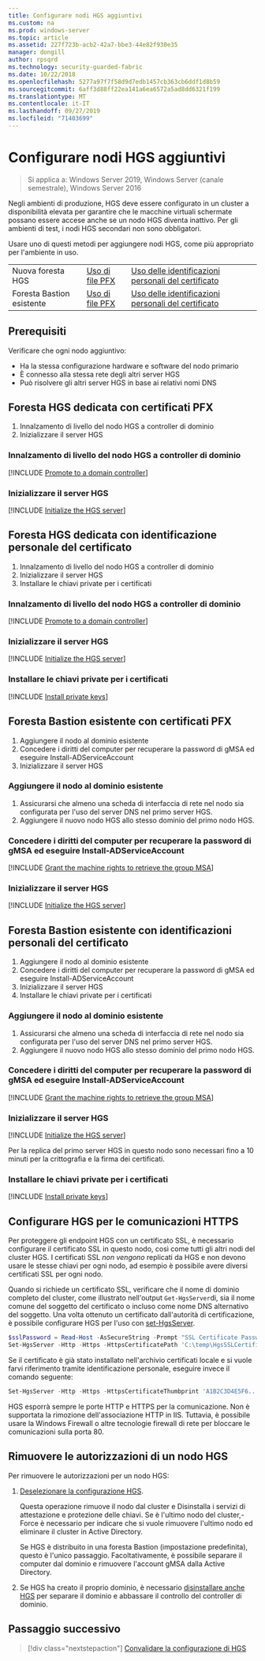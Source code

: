 ```yaml
---
title: Configurare nodi HGS aggiuntivi
ms.custom: na
ms.prod: windows-server
ms.topic: article
ms.assetid: 227f723b-acb2-42a7-bbe3-44e82f930e35
manager: dongill
author: rpsqrd
ms.technology: security-guarded-fabric
ms.date: 10/22/2018
ms.openlocfilehash: 5277a97f7f58d9d7edb1457cb363cb6ddf1d8b59
ms.sourcegitcommit: 6aff3d88ff22ea141a6ea6572a5ad8dd6321f199
ms.translationtype: MT
ms.contentlocale: it-IT
ms.lasthandoff: 09/27/2019
ms.locfileid: "71403699"
---
```

# <a name="configure-additional-hgs-nodes"></a>Configurare nodi HGS aggiuntivi

>Si applica a: Windows Server 2019, Windows Server (canale semestrale), Windows Server 2016

Negli ambienti di produzione, HGS deve essere configurato in un cluster a disponibilità elevata per garantire che le macchine virtuali schermate possano essere accese anche se un nodo HGS diventa inattivo. Per gli ambienti di test, i nodi HGS secondari non sono obbligatori.

Usare uno di questi metodi per aggiungere nodi HGS, come più appropriato per l'ambiente in uso.

|                |                         |                              | 
|----------------|-------------------------|------------------------------|
|Nuova foresta HGS  | [Uso di file PFX](#dedicated-hgs-forest-with-pfx-certificates) | [Uso delle identificazioni personali del certificato](#dedicated-hgs-forest-with-certificate-thumbprints) |
|Foresta Bastion esistente |  [Uso di file PFX](#existing-bastion-forest-with-pfx-certificates) | [Uso delle identificazioni personali del certificato](#existing-bastion-forest-with-certificate-thumbprints) |

## <a name="prerequisites"></a>Prerequisiti

Verificare che ogni nodo aggiuntivo: 
- Ha la stessa configurazione hardware e software del nodo primario 
- È connesso alla stessa rete degli altri server HGS
- Può risolvere gli altri server HGS in base ai relativi nomi DNS

## <a name="dedicated-hgs-forest-with-pfx-certificates"></a>Foresta HGS dedicata con certificati PFX

1. Innalzamento di livello del nodo HGS a controller di dominio
2. Inizializzare il server HGS

### <a name="promote-the-hgs-node-to-a-domain-controller"></a>Innalzamento di livello del nodo HGS a controller di dominio

[!INCLUDE [Promote to a domain controller](../../../includes/guarded-fabric-promote-domain-controller.md)] 

### <a name="initialize-the-hgs-server"></a>Inizializzare il server HGS

[!INCLUDE [Initialize the HGS server](../../../includes/guarded-fabric-initialize-hgs-on-the-node.md)] 

## <a name="dedicated-hgs-forest-with-certificate-thumbprints"></a>Foresta HGS dedicata con identificazione personale del certificato
 
1. Innalzamento di livello del nodo HGS a controller di dominio
2. Inizializzare il server HGS
3. Installare le chiavi private per i certificati

### <a name="promote-the-hgs-node-to-a-domain-controller"></a>Innalzamento di livello del nodo HGS a controller di dominio

[!INCLUDE [Promote to a domain controller](../../../includes/guarded-fabric-promote-domain-controller.md)] 

### <a name="initialize-the-hgs-server"></a>Inizializzare il server HGS

[!INCLUDE [Initialize the HGS server](../../../includes/guarded-fabric-initialize-hgs-on-the-node.md)] 

### <a name="install-the-private-keys-for-the-certificates"></a>Installare le chiavi private per i certificati

[!INCLUDE [Install private keys](../../../includes/guarded-fabric-install-private-keys.md)]

## <a name="existing-bastion-forest-with-pfx-certificates"></a>Foresta Bastion esistente con certificati PFX

1. Aggiungere il nodo al dominio esistente
2. Concedere i diritti del computer per recuperare la password di gMSA ed eseguire Install-ADServiceAccount
3. Inizializzare il server HGS

### <a name="join-the-node-to-the-existing-domain"></a>Aggiungere il nodo al dominio esistente

1. Assicurarsi che almeno una scheda di interfaccia di rete nel nodo sia configurata per l'uso del server DNS nel primo server HGS.
2. Aggiungere il nuovo nodo HGS allo stesso dominio del primo nodo HGS. 

### <a name="grant-the-machine-rights-to-retrieve-gmsa-password-and-run-install-adserviceaccount"></a>Concedere i diritti del computer per recuperare la password di gMSA ed eseguire Install-ADServiceAccount

[!INCLUDE [Grant the machine rights to retrieve the group MSA](../../../includes/guarded-fabric-grant-machine-rights-to-retrieve-gmsa.md)] 

### <a name="initialize-the-hgs-server"></a>Inizializzare il server HGS

[!INCLUDE [Initialize the HGS server](../../../includes/guarded-fabric-initialize-hgs-on-the-node.md)] 

## <a name="existing-bastion-forest-with-certificate-thumbprints"></a>Foresta Bastion esistente con identificazioni personali del certificato

1. Aggiungere il nodo al dominio esistente
2. Concedere i diritti del computer per recuperare la password di gMSA ed eseguire Install-ADServiceAccount
3. Inizializzare il server HGS
4. Installare le chiavi private per i certificati

### <a name="join-the-node-to-the-existing-domain"></a>Aggiungere il nodo al dominio esistente

1. Assicurarsi che almeno una scheda di interfaccia di rete nel nodo sia configurata per l'uso del server DNS nel primo server HGS.
2. Aggiungere il nuovo nodo HGS allo stesso dominio del primo nodo HGS. 

### <a name="grant-the-machine-rights-to-retrieve-gmsa-password-and-run-install-adserviceaccount"></a>Concedere i diritti del computer per recuperare la password di gMSA ed eseguire Install-ADServiceAccount

[!INCLUDE [Grant the machine rights to retrieve the group MSA](../../../includes/guarded-fabric-grant-machine-rights-to-retrieve-gmsa.md)] 

### <a name="initialize-the-hgs-server"></a>Inizializzare il server HGS

[!INCLUDE [Initialize the HGS server](../../../includes/guarded-fabric-initialize-hgs-on-the-node.md)] 

Per la replica del primo server HGS in questo nodo sono necessari fino a 10 minuti per la crittografia e la firma dei certificati.

### <a name="install-the-private-keys-for-the-certificates"></a>Installare le chiavi private per i certificati

[!INCLUDE [Install private keys](../../../includes/guarded-fabric-install-private-keys.md)]

## <a name="configure-hgs-for-https-communications"></a>Configurare HGS per le comunicazioni HTTPS

Per proteggere gli endpoint HGS con un certificato SSL, è necessario configurare il certificato SSL in questo nodo, così come tutti gli altri nodi del cluster HGS.
I certificati SSL *non vengono* replicati da HGS e non devono usare le stesse chiavi per ogni nodo, ad esempio è possibile avere diversi certificati SSL per ogni nodo.

Quando si richiede un certificato SSL, verificare che il nome di dominio completo del cluster, come illustrato nell'output `Get-HgsServer`di, sia il nome comune del soggetto del certificato o incluso come nome DNS alternativo del soggetto.
Una volta ottenuto un certificato dall'autorità di certificazione, è possibile configurare HGS per l'uso con [set-HgsServer](https://technet.microsoft.com/itpro/powershell/windows/hgsserver/set-hgsserver).

```powershell
$sslPassword = Read-Host -AsSecureString -Prompt "SSL Certificate Password"
Set-HgsServer -Http -Https -HttpsCertificatePath 'C:\temp\HgsSSLCertificate.pfx' -HttpsCertificatePassword $sslPassword
```

Se il certificato è già stato installato nell'archivio certificati locale e si vuole farvi riferimento tramite identificazione personale, eseguire invece il comando seguente:

```powershell
Set-HgsServer -Http -Https -HttpsCertificateThumbprint 'A1B2C3D4E5F6...'
```

HGS esporrà sempre le porte HTTP e HTTPS per la comunicazione.
Non è supportata la rimozione dell'associazione HTTP in IIS. Tuttavia, è possibile usare la Windows Firewall o altre tecnologie firewall di rete per bloccare le comunicazioni sulla porta 80.

## <a name="decommission-an-hgs-node"></a>Rimuovere le autorizzazioni di un nodo HGS

Per rimuovere le autorizzazioni per un nodo HGS:

1. [Deselezionare la configurazione HGS](guarded-fabric-manage-hgs.md#clearing-the-hgs-configuration).

   Questa operazione rimuove il nodo dal cluster e Disinstalla i servizi di attestazione e protezione delle chiavi. 
   Se è l'ultimo nodo del cluster,-Force è necessario per indicare che si vuole rimuovere l'ultimo nodo ed eliminare il cluster in Active Directory. 
   
   Se HGS è distribuito in una foresta Bastion (impostazione predefinita), questo è l'unico passaggio. 
   Facoltativamente, è possibile separare il computer dal dominio e rimuovere l'account gMSA dalla Active Directory.

1. Se HGS ha creato il proprio dominio, è necessario [disinstallare anche HGS](guarded-fabric-manage-hgs.md#clearing-the-hgs-configuration) per separare il dominio e abbassare il controllo del controller di dominio.



## <a name="next-step"></a>Passaggio successivo

> [!div class="nextstepaction"]
> [Convalidare la configurazione di HGS](guarded-fabric-verify-hgs-configuration.md)

